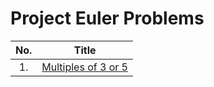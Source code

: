# Project Euler Problems

| No. | Title                                                     |
| :-: | --------------------------------------------------------- |
| 1.  | [Multiples of 3 or 5](https://projecteuler.net/problem=1) |